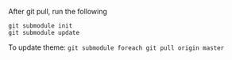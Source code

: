 After git pull, run the following

```
git submodule init
git submodule update
```

To update theme: `git submodule foreach git pull origin master`
